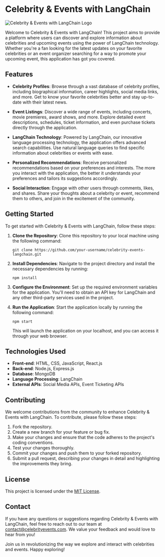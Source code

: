 # Celebrity & Events with LangChain

![Celebrity & Events with LangChain Logo](logo.png)

Welcome to Celebrity & Events with LangChain! This project aims to provide a platform where users can discover and explore information about celebrities and upcoming events using the power of LangChain technology. Whether you're a fan looking for the latest updates on your favorite celebrities or an event organizer searching for a way to promote your upcoming event, this application has got you covered.

## Features

- **Celebrity Profiles**: Browse through a vast database of celebrity profiles, including biographical information, career highlights, social media links, and more. Get to know your favorite celebrities better and stay up-to-date with their latest news.

- **Event Listings**: Discover a wide range of events, including concerts, movie premieres, award shows, and more. Explore detailed event descriptions, schedules, ticket information, and even purchase tickets directly through the application.

- **LangChain Technology**: Powered by LangChain, our innovative language processing technology, the application offers advanced search capabilities. Use natural language queries to find specific information about celebrities or events with ease.

- **Personalized Recommendations**: Receive personalized recommendations based on your preferences and interests. The more you interact with the application, the better it understands your preferences and tailors its suggestions accordingly.

- **Social Interaction**: Engage with other users through comments, likes, and shares. Share your thoughts about a celebrity or event, recommend them to others, and join in the excitement of the community.

## Getting Started

To get started with Celebrity & Events with LangChain, follow these steps:

1. **Clone the Repository**: Clone this repository to your local machine using the following command:

   ```shell
   git clone https://github.com/your-username/celebrity-events-langchain.git
   ```

2. **Install Dependencies**: Navigate to the project directory and install the necessary dependencies by running:

   ```shell
   npm install
   ```

3. **Configure the Environment**: Set up the required environment variables for the application. You'll need to obtain an API key for LangChain and any other third-party services used in the project.

4. **Run the Application**: Start the application locally by running the following command:

   ```shell
   npm start
   ```

   This will launch the application on your localhost, and you can access it through your web browser.

## Technologies Used

- **Front-end**: HTML, CSS, JavaScript, React.js
- **Back-end**: Node.js, Express.js
- **Database**: MongoDB
- **Language Processing**: LangChain
- **External APIs**: Social Media APIs, Event Ticketing APIs

## Contributing

We welcome contributions from the community to enhance Celebrity & Events with LangChain. To contribute, please follow these steps:

1. Fork the repository.
2. Create a new branch for your feature or bug fix.
3. Make your changes and ensure that the code adheres to the project's coding conventions.
4. Test your changes thoroughly.
5. Commit your changes and push them to your forked repository.
6. Submit a pull request, describing your changes in detail and highlighting the improvements they bring.

## License

This project is licensed under the [MIT License](LICENSE).

## Contact

If you have any questions or suggestions regarding Celebrity & Events with LangChain, feel free to reach out to our team at [contact@celebrityevents.com](mailto:contact@celebrityevents.com). We value your feedback and would love to hear from you!

Join us in revolutionizing the way we explore and interact with celebrities and events. Happy exploring!
